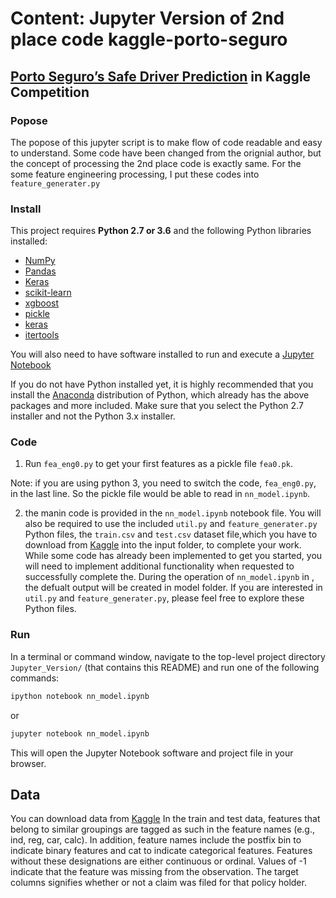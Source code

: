 # Content: Jupyter Version of 2nd place code kaggle-porto-seguro
## [Porto Seguro’s Safe Driver Prediction](https://www.kaggle.com/c/porto-seguro-safe-driver-prediction) in Kaggle Competition

### Popose
The popose of this jupyter script is to make flow of code readable and easy to understand. Some code have been changed from the orignial author, but the concept of processing the 2nd place code is exactly same. For the some feature engineering processing, I put these codes into `feature_generater.py`

### Install

This project requires **Python 2.7 or 3.6** and the following Python libraries installed:

- [NumPy](http://www.numpy.org/)
- [Pandas](http://pandas.pydata.org)
- [Keras](http://matplotlib.org/)
- [scikit-learn](http://scikit-learn.org/stable/)
- [xgboost](https://xgboost.readthedocs.io/)
- [pickle](https://www.tensorflow.org/)
- [keras](https://keras.io/)
- [itertools](https://docs.python.org/2/library/itertools.html)

You will also need to have software installed to run and execute a [Jupyter Notebook](http://ipython.org/notebook.html)

If you do not have Python installed yet, it is highly recommended that you install the [Anaconda](http://continuum.io/downloads) distribution of Python, which already has the above packages and more included. Make sure that you select the Python 2.7 installer and not the Python 3.x installer. 

### Code
1. Run `fea_eng0.py` to get your first features as a pickle file `fea0.pk`. 

Note: if you are using python 3, you need to switch the code, `fea_eng0.py`, in the last line. So the pickle file would be able to read in `nn_model.ipynb`.
 
2. the manin code is provided in the `nn_model.ipynb` notebook file. You will also be required to use the included `util.py` and `feature_generater.py` Python files, the `train.csv` and `test.csv` dataset file,which you have to download from [Kaggle](https://www.kaggle.com/c/porto-seguro-safe-driver-prediction/data) into the input folder, to complete your work. While some code has already been implemented to get you started, you will need to implement additional functionality when requested to successfully complete the. During the operation of `nn_model.ipynb` in , the defualt output will be created in model folder. If you are interested in `util.py` and `feature_generater.py`, please feel free to explore these Python files. 


### Run

In a terminal or command window, navigate to the top-level project directory `Jupyter_Version/` (that contains this README) and run one of the following commands:

```bash
ipython notebook nn_model.ipynb
```  
or
```bash
jupyter notebook nn_model.ipynb
```

This will open the Jupyter Notebook software and project file in your browser.

## Data

You can download data from [Kaggle](https://www.kaggle.com/c/porto-seguro-safe-driver-prediction/data)
In the train and test data, features that belong to similar groupings are tagged as such in the feature names (e.g., ind, reg, car, calc). In addition, feature names include the postfix bin to indicate binary features and cat to indicate categorical features. Features without these designations are either continuous or ordinal. Values of -1 indicate that the feature was missing from the observation. The target columns signifies whether or not a claim was filed for that policy holder.



